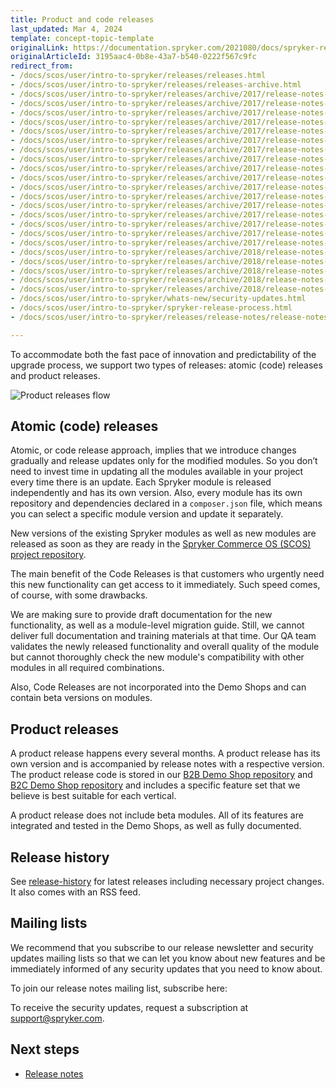 ```yaml
---
title: Product and code releases
last_updated: Mar 4, 2024
template: concept-topic-template
originalLink: https://documentation.spryker.com/2021080/docs/spryker-release-process
originalArticleId: 3195aac4-0b8e-43a7-b540-0222f567c9fc
redirect_from:
- /docs/scos/user/intro-to-spryker/releases/releases.html
- /docs/scos/user/intro-to-spryker/releases/releases-archive.html
- /docs/scos/user/intro-to-spryker/releases/archive/2017/release-notes-april-1-2017.html
- /docs/scos/user/intro-to-spryker/releases/archive/2017/release-notes-april-2-2017.html
- /docs/scos/user/intro-to-spryker/releases/archive/2017/release-notes-may-1-2017.html
- /docs/scos/user/intro-to-spryker/releases/archive/2017/release-notes-may-2-2017.html
- /docs/scos/user/intro-to-spryker/releases/archive/2017/release-notes-june-1-2017.html
- /docs/scos/user/intro-to-spryker/releases/archive/2017/release-notes-june-2-2017.html
- /docs/scos/user/intro-to-spryker/releases/archive/2017/release-notes-july-1-2017.html
- /docs/scos/user/intro-to-spryker/releases/archive/2017/release-notes-july-2-2017.html
- /docs/scos/user/intro-to-spryker/releases/archive/2017/release-notes-august-1-2017.html
- /docs/scos/user/intro-to-spryker/releases/archive/2017/release-notes-august-2-2017.html
- /docs/scos/user/intro-to-spryker/releases/archive/2017/release-notes-september-1-2017.html
- /docs/scos/user/intro-to-spryker/releases/archive/2017/release-notes-september-2-2017.html
- /docs/scos/user/intro-to-spryker/releases/archive/2017/release-notes-october-1-2017.html
- /docs/scos/user/intro-to-spryker/releases/archive/2017/release-notes-october-2-2017.html
- /docs/scos/user/intro-to-spryker/releases/archive/2017/release-notes-november-1-2017.html
- /docs/scos/user/intro-to-spryker/releases/archive/2017/release-notes-november-2-2017.html
- /docs/scos/user/intro-to-spryker/releases/archive/2017/release-notes-december-2017.html
- /docs/scos/user/intro-to-spryker/releases/archive/2018/release-notes-january-2018.html
- /docs/scos/user/intro-to-spryker/releases/archive/2018/release-notes-february-2-2018.html
- /docs/scos/user/intro-to-spryker/releases/archive/2018/release-notes-february-1-2018.html
- /docs/scos/user/intro-to-spryker/releases/archive/2018/release-notes-march-2018.html
- /docs/scos/user/intro-to-spryker/releases/archive/2018/release-notes-april-2018.html
- /docs/scos/user/intro-to-spryker/whats-new/security-updates.html
- /docs/scos/user/intro-to-spryker/spryker-release-process.html
- /docs/scos/user/intro-to-spryker/releases/release-notes/release-notes.html

---
```


To accommodate both the fast pace of innovation and predictability of the upgrade process, we support two types of releases: atomic (code) releases and product releases.

![Product releases flow](https://spryker.s3.eu-central-1.amazonaws.com/docs/About/Releases/Release+notes/image2018-8-10_17-10-26.png)

## Atomic (code) releases

Atomic, or code release approach, implies that we introduce changes gradually and release updates only for the modified modules. So you don’t need to invest time in updating all the modules available in your project every time there is an update. Each Spryker module is released independently and has its own version. Also, every module has its own repository and dependencies declared in a `composer.json` file, which means you can select a specific module version and update it separately.

New versions of the existing Spryker modules as well as new modules are released as soon as they are ready in the [Spryker Commerce OS \(SCOS\) project repository](https://github.com/spryker-shop/suite).

The main benefit of the Code Releases is that customers who urgently need this new functionality can get access to it immediately. Such speed comes, of course, with some drawbacks.

We are making sure to provide draft documentation for the new functionality, as well as a module-level migration guide. Still, we cannot deliver full documentation and training materials at that time. Our QA team validates the newly released functionality and overall quality of the module but cannot thoroughly check the new module's compatibility with other modules in all required combinations.

Also, Code Releases are not incorporated into the Demo Shops and can contain beta versions on modules.

## Product releases

A product release happens every several months. A product release has its own version and is accompanied by release notes with a respective version. The product release code is stored in our [B2B Demo Shop repository](https://github.com/spryker-shop/b2b-demo-shop) and [B2C Demo Shop repository](https://github.com/spryker-shop/b2c-demo-shop) and includes a specific feature set that we believe is best suitable for each vertical.

A product release does not include beta modules. All of its features are integrated and tested in the Demo Shops, as well as fully documented.

## Release history

See [release-history](https://api.release.spryker.com/release-history) for latest releases including necessary project changes.
It also comes with an RSS feed.

## Mailing lists

We recommend that you subscribe to our release newsletter and security updates mailing lists so that we can let you know about new features and be immediately informed of any security updates that you need to know about.

To join our release notes mailing list, subscribe here:

<div class="hubspot-form js-hubspot-form" data-portal-id="2770802" data-form-id="b4d730db-d20e-4bb4-bd80-4cd7c9a2dc21" id="hubspot-1"></div>

To receive the security updates, request a subscription at [support@spryker.com](mailto:support@spryker.com).

## Next steps

* [Release notes](/docs/about/all/releases/product-and-code-releases.html)
